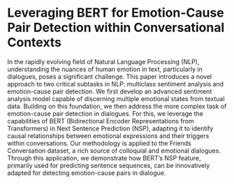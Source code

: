 # Leveraging BERT for Emotion-Cause Pair Detection within Conversational Contexts

In the rapidly evolving field of Natural Language Processing (NLP), understanding the nuances of human emotion in text, particularly in dialogues, poses a significant challenge. This paper introduces a novel approach to two critical subtasks in NLP: multiclass sentiment analysis and emotion-cause pair detection. We first develop an advanced sentiment analysis model capable of discerning multiple emotional states from textual data. Building on this foundation, we then address the more complex task of emotion-cause pair detection in dialogues. For this, we leverage the capabilities of BERT (Bidirectional Encoder Representations from Transformers) in Next Sentence Prediction (NSP), adapting it to identify causal relationships between emotional expressions and their triggers within conversations. Our methodology is applied to the Friends Conversation dataset, a rich source of colloquial and emotional dialogues. Through this application, we demonstrate how BERT’s NSP feature, primarily used for predicting sentence sequences, can be innovatively adapted for detecting emotion-cause pairs in dialogue.
